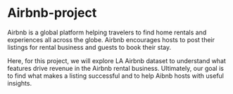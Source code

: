 # Airbnb-project

Airbnb is a global platform helping travelers to find home rentals and experiences all across the globe. Airbnb encourages hosts to post their listings for rental business and guests to book their stay. 

Here, for this project, we will explore LA Airbnb dataset to understand what features drive revenue in the Airbnb rental business. Ultimately, our goal is to find what makes a listing successful and to help Aibnb hosts with useful insights.
